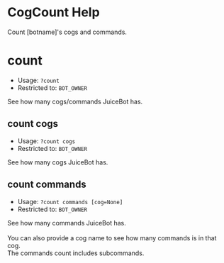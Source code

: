 # CogCount Help

Count [botname]'s cogs and commands.

# count
 - Usage: `?count `
 - Restricted to: `BOT_OWNER`

See how many cogs/commands JuiceBot has.

## count cogs
 - Usage: `?count cogs `
 - Restricted to: `BOT_OWNER`

See how many cogs JuiceBot has.

## count commands
 - Usage: `?count commands [cog=None] `
 - Restricted to: `BOT_OWNER`

See how many commands JuiceBot has.<br/><br/>You can also provide a cog name to see how many commands is in that cog.<br/>The commands count includes subcommands.

